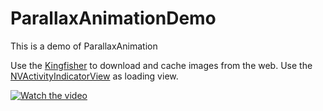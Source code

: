 # ParallaxAnimationDemo
This is a demo of ParallaxAnimation

Use the [Kingfisher](https://github.com/onevcat/Kingfisher) to download and cache images from the web.
Use the [NVActivityIndicatorView](https://github.com/ninjaprox/NVActivityIndicatorView) as loading view.

[![Watch the video](https://images.unsplash.com/photo-1519226798720-5c7704fae36e?ixlib=rb-0.3.5&ixid=eyJhcHBfaWQiOjEyMDd9&s=533eaf1316d32b1d9947613f4292af27&auto=format&fit=crop&w=800&q=60)](https://youtu.be/KFxrXsJ6Lhc)

